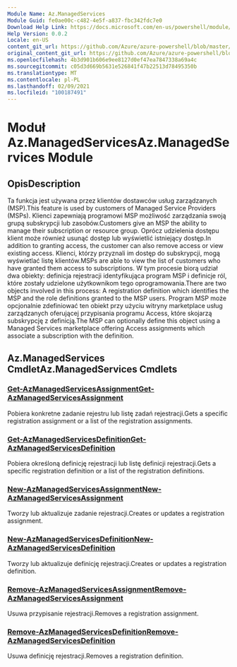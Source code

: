 ```yaml
---
Module Name: Az.ManagedServices
Module Guid: fe0ae00c-c482-4e5f-a837-fbc342fdc7e0
Download Help Link: https://docs.microsoft.com/en-us/powershell/module/az.managedservices
Help Version: 0.0.2
Locale: en-US
content_git_url: https://github.com/Azure/azure-powershell/blob/master/src/ManagedServices/ManagedServices/help/Az.ManagedServices.md
original_content_git_url: https://github.com/Azure/azure-powershell/blob/master/src/ManagedServices/ManagedServices/help/Az.ManagedServices.md
ms.openlocfilehash: 4b3d901b606e9ee8127d0ef47ea7847338a69a4c
ms.sourcegitcommit: c05d3d669b5631e526841f47b22513d78495350b
ms.translationtype: MT
ms.contentlocale: pl-PL
ms.lasthandoff: 02/09/2021
ms.locfileid: "100187491"
---
```

# <span data-ttu-id="db953-101">Moduł Az.ManagedServices</span><span class="sxs-lookup"><span data-stu-id="db953-101">Az.ManagedServices Module</span></span>
## <span data-ttu-id="db953-102">Opis</span><span class="sxs-lookup"><span data-stu-id="db953-102">Description</span></span>
<span data-ttu-id="db953-103">Ta funkcja jest używana przez klientów dostawców usług zarządzanych (MSP).</span><span class="sxs-lookup"><span data-stu-id="db953-103">This feature is used by customers of Managed Service Providers (MSPs).</span></span> <span data-ttu-id="db953-104">Klienci zapewniają programowi MSP możliwość zarządzania swoją grupą subskrypcji lub zasobów.</span><span class="sxs-lookup"><span data-stu-id="db953-104">Customers give an MSP the ability to manage their subscription or resource group.</span></span> <span data-ttu-id="db953-105">Oprócz udzielenia dostępu klient może również usunąć dostęp lub wyświetlić istniejący dostęp.</span><span class="sxs-lookup"><span data-stu-id="db953-105">In addition to granting access, the customer can also remove access or view existing access.</span></span> <span data-ttu-id="db953-106">Klienci, którzy przyznali im dostęp do subskrypcji, mogą wyświetlać listę klientów.</span><span class="sxs-lookup"><span data-stu-id="db953-106">MSPs are able to view the list of customers who have granted them access to subscriptions.</span></span> <span data-ttu-id="db953-107">W tym procesie biorą udział dwa obiekty: definicja rejestracji identyfikująca program MSP i definicje ról, które zostały udzielone użytkownikom tego oprogramowania.</span><span class="sxs-lookup"><span data-stu-id="db953-107">There are two objects involved in this process: A registration definition which identifies the MSP and the role definitions granted to the MSP users.</span></span> <span data-ttu-id="db953-108">Program MSP może opcjonalnie zdefiniować ten obiekt przy użyciu witryny marketplace usług zarządzanych oferującej przypisania programu Access, które skojarzą subskrypcję z definicją.</span><span class="sxs-lookup"><span data-stu-id="db953-108">The MSP can optionally define this object using a Managed Services marketplace offering Access assignments which associate a subscription with the definition.</span></span>

## <span data-ttu-id="db953-109">Az.ManagedServices Cmdlet</span><span class="sxs-lookup"><span data-stu-id="db953-109">Az.ManagedServices Cmdlets</span></span>
### [<span data-ttu-id="db953-110">Get-AzManagedServicesAssignment</span><span class="sxs-lookup"><span data-stu-id="db953-110">Get-AzManagedServicesAssignment</span></span>](Get-AzManagedServicesAssignment.md)
<span data-ttu-id="db953-111">Pobiera konkretne zadanie rejestru lub listę zadań rejestracji.</span><span class="sxs-lookup"><span data-stu-id="db953-111">Gets a specific registration assignment or a list of the registration assignments.</span></span>

### [<span data-ttu-id="db953-112">Get-AzManagedServicesDefinition</span><span class="sxs-lookup"><span data-stu-id="db953-112">Get-AzManagedServicesDefinition</span></span>](Get-AzManagedServicesDefinition.md)
<span data-ttu-id="db953-113">Pobiera określoną definicję rejestracji lub listę definicji rejestracji.</span><span class="sxs-lookup"><span data-stu-id="db953-113">Gets a specific registration definition or a list of the registration definitions.</span></span>

### [<span data-ttu-id="db953-114">New-AzManagedServicesAssignment</span><span class="sxs-lookup"><span data-stu-id="db953-114">New-AzManagedServicesAssignment</span></span>](New-AzManagedServicesAssignment.md)
<span data-ttu-id="db953-115">Tworzy lub aktualizuje zadanie rejestracji.</span><span class="sxs-lookup"><span data-stu-id="db953-115">Creates or updates a registration assignment.</span></span>

### [<span data-ttu-id="db953-116">New-AzManagedServicesDefinition</span><span class="sxs-lookup"><span data-stu-id="db953-116">New-AzManagedServicesDefinition</span></span>](New-AzManagedServicesDefinition.md)
<span data-ttu-id="db953-117">Tworzy lub aktualizuje definicję rejestracji.</span><span class="sxs-lookup"><span data-stu-id="db953-117">Creates or updates a registration definition.</span></span>

### [<span data-ttu-id="db953-118">Remove-AzManagedServicesAssignment</span><span class="sxs-lookup"><span data-stu-id="db953-118">Remove-AzManagedServicesAssignment</span></span>](Remove-AzManagedServicesAssignment.md)
<span data-ttu-id="db953-119">Usuwa przypisanie rejestracji.</span><span class="sxs-lookup"><span data-stu-id="db953-119">Removes a registration assignment.</span></span>

### [<span data-ttu-id="db953-120">Remove-AzManagedServicesDefinition</span><span class="sxs-lookup"><span data-stu-id="db953-120">Remove-AzManagedServicesDefinition</span></span>](Remove-AzManagedServicesDefinition.md)
<span data-ttu-id="db953-121">Usuwa definicję rejestracji.</span><span class="sxs-lookup"><span data-stu-id="db953-121">Removes a registration definition.</span></span>
